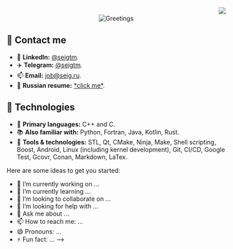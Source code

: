 <img align="right" src="https://visitor-badge.laobi.icu/badge?page_id=seigtm">
<br />
<div align="center">
  <img src="https://readme-typing-svg.herokuapp.com?font=Fira+Code&duration=1000&pause=1000&center=true&vCenter=true&multiline=true&repeat=false&random=false&width=420&height=100&lines=Hello%2C+I'm+Ksusha+Nazarova!+%F0%9F%91%8B;A+software+engineer+student.;Welcome+to+my+%E2%9C%A8GitHub+profile%E2%9C%A8!" alt="Greetings">
</div>

## 👥 Contact me
- 🔗 **LinkedIn:** [@seigtm](https://www.linkedin.com/in/seigtm).
- ✈️ **Telegram:** [@seigtm](https://t.me/seigtm).
- 📫 **Email:** [job@seig.ru](mailto:job@seig.ru).
- 📄 **Russian resume:** [\*click me\*](https://seigtm.github.io).
## 🔧 Technologies
- 🚀 **Primary languages:** C++ and C.
- 📚 **Also familiar with:** Python, Fortran, Java, Kotlin, Rust.
- 🔨 **Tools & technologies:** STL, Qt, CMake, Ninja, Make, Shell scripting, Boost, Android, Linux (including kernel development), Git, CI/CD, Google Test, Gcovr, Conan, Markdown, LaTex.


Here are some ideas to get you started:

- 🔭 I’m currently working on ...
- 🌱 I’m currently learning ...
- 👯 I’m looking to collaborate on ...
- 🤔 I’m looking for help with ...
- 💬 Ask me about ...
- 📫 How to reach me: ...
- 😄 Pronouns: ...
- ⚡ Fun fact: ...
-->
